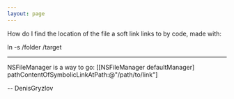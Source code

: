 ```yaml
---
layout: page
---
```


How do I find the location of the file a soft link links to by code, made with:

    
ln -s /folder /target


----

NSFileManager is a way to go:     [[NSFileManager defaultManager] pathContentOfSymbolicLinkAtPath:@"/path/to/link"]

-- DenisGryzlov
